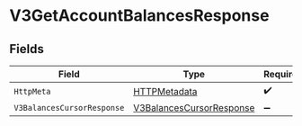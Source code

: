 # V3GetAccountBalancesResponse


## Fields

| Field                                                                           | Type                                                                            | Required                                                                        | Description                                                                     |
| ------------------------------------------------------------------------------- | ------------------------------------------------------------------------------- | ------------------------------------------------------------------------------- | ------------------------------------------------------------------------------- |
| `HttpMeta`                                                                      | [HTTPMetadata](../../Models/Components/HTTPMetadata.md)                         | :heavy_check_mark:                                                              | N/A                                                                             |
| `V3BalancesCursorResponse`                                                      | [V3BalancesCursorResponse](../../Models/Components/V3BalancesCursorResponse.md) | :heavy_minus_sign:                                                              | OK                                                                              |